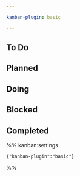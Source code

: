 ```yaml
---

kanban-plugin: basic

---
```


## To Do



## Planned



## Doing



## Blocked



## Completed





%% kanban:settings
```
{"kanban-plugin":"basic"}
```
%%